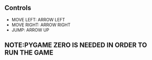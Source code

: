 ## Controls
* MOVE LEFT: ARROW LEFT
* MOVE RIGHT: ARROW RIGHT
* JUMP: ARROW UP

## NOTE:PYGAME ZERO IS NEEDED IN ORDER TO RUN THE GAME
